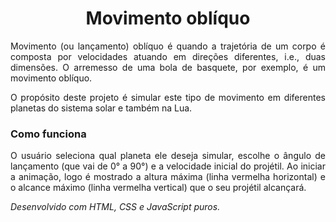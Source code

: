 <h1 align="center">Movimento oblíquo</h1>
<p align="justify">Movimento (ou lançamento) oblíquo é quando a trajetória de um corpo é composta por velocidades atuando em direções diferentes, i.e., duas dimensões. O arremesso de uma bola de basquete, por exemplo, é um movimento oblíquo.</p>
<p align="justify">O propósito deste projeto é simular este tipo de movimento em diferentes planetas do sistema solar e também na Lua.</p>

<h3>Como funciona</h3>
<p align="justify">O usuário seleciona qual planeta ele deseja simular, escolhe o ângulo de lançamento (que vai de 0° a 90°) e a velocidade inicial do projétil. Ao iniciar a animação, logo é mostrado a altura máxima (linha vermelha horizontal) e o alcance máximo (linha vermelha vertical) que o seu projétil alcançará.</p>

<i align="justify">Desenvolvido com HTML, CSS e JavaScript puros.</i>